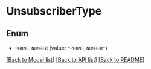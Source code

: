 # UnsubscriberType

## Enum


* `PHONE_NUMBER` (value: `"PHONE_NUMBER"`)


[[Back to Model list]](../README.md#documentation-for-models) [[Back to API list]](../README.md#documentation-for-api-endpoints) [[Back to README]](../README.md)


